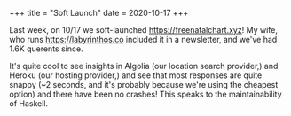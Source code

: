 +++
title = "Soft Launch"
date = 2020-10-17
+++

Last week, on 10/17 we soft-launched <https://freenatalchart.xyz>! My wife, who runs <https://labyrinthos.co> included it in a newsletter, and we've had 1.6K querents since. 

It's quite cool to see insights in Algolia (our location search provider,) and Heroku (our hosting provider,) and see that most responses are quite snappy (~2 seconds, and it's probably because we're using the cheapest option) and there have been no crashes! This speaks to the maintainability of Haskell.  
